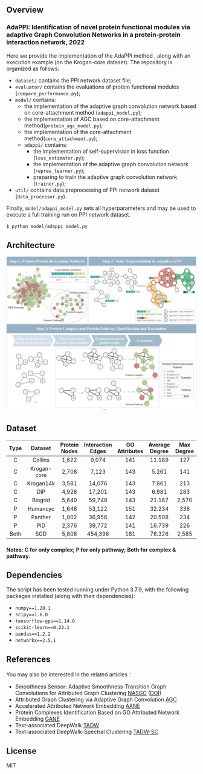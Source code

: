 ## Overview
### AdaPPI: Identification of novel protein functional modules via adaptive Graph Convolution Networks in a protein-protein interaction network, 2022
Here we provide the implementation of the AdaPPI method , along with an execution example (on the Krogan-core dataset). The repository is organized as follows:
+ `dataset/` contains the PPI network dataset file;
+ `evaluator/` contains the evaluations of protein functional modules (`compare_performance.py`);
+ `model/` contains:
  + the implementation of the adaptive graph convolution network based on core-attachment method (`adappi_model.py`);
  + the implementation of AGC based on core-attachment method(`protein_agc_model.py`);
  + the implementation of the core-attachment method(`core_attachment.py`);
  + `adappi/` contains:
    + the implementation of self-supervision in loss function (`loss_estimator.py`);
    + the implementation of the adaptive graph convolution network (`repres_learner.py`);
    + preparing to train the adaptive graph convolution network (`trainer.py`);
+ `util/` contains data preprocessing of PPI network dataset (`data_processor.py`).

Finally, `model/adappi_model.py` sets all hyperparameters and may be used to execute a full training run on PPI network dataset.

```bash
$ python model/adappi_model.py
```
## Architecture

![image](https://github.com/aI-area/AdaPPI/blob/main/framework.png)


## Dataset
| Type | Dataset | Protein Nodes | Interaction Edges | GO Attributes | Average Degree | Max Degree|
| :--: | :--: | :---: | :---: | :------: | :-----: | :-----: |
|C| Collins | 1,622 | 9,074 |  141   |    11.189    |127|
|C| Krogan-core | 2,708 | 7,123 | 143  |    5.261    | 141|
|C| Krogan14k | 3,581 | 14,076 | 143  |    7.861    |213|
|C| DIP | 4,928 | 17,201 |  143   |    6.981    |283|
|C| Biogrid | 5,640 | 59,748 |  143   |    21.187    |2,570|
|P| Humancyc | 1,648 | 53,122 |  151   |    32.234    |336|
|P| Panther | 1,802 | 36,956 |  142   |    20.508    |234|
|P| PID | 2,376 | 39,772 |  141   |    16.739    |226|
|Both| SGD | 5,808 | 454,396 |  181   |    78.326    |2,585|
#### Notes: C for only complex; P for only pathway; Both for complex & pathway.

## Dependencies
The script has been tested running under Python 3.7.9, with the following packages installed (along with their dependencies):
+ `numpy==1.20.1`
+ `scipy==1.6.0`
+ `tensorflow-gpu==1.14.0`
+ `scikit-learn==0.22.1`
+ `pandas==1.2.2`
+ `networkx==2.5.1`


## References
You may also be interested in the related articles：

+ Smoothness Sensor: Adaptive Smoothness-Transition Graph Convolutions for Attributed Graph Clustering [NASGC](https://github.com/aI-area/NASGC) ([DOI](https://doi.org/10.1109/tcyb.2021.3088880))
+ Attributed Graph Clustering via Adaptive Graph Convolution [AGC](https://github.com/karenlatong/AGC-master) 
+ Accelerated Attributed Network Embedding [AANE](https://github.com/xhuang31/AANE_Python)
+ Protein Complexes Identification Based on GO Attributed Network Embedding [GANE](https://github.com/LiKun-DLUT/GANE)
+ Text-associated DeepWalk [TADW](https://github.com/benedekrozemberczki/TADW)
+ Text-associated DeepWalk-Spectral Clustering [TADW-SC](https://github.com/kamalberahmand/TADW-SC)

## License

MIT